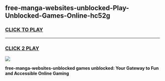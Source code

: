
## free-manga-websites-unblocked-Play-Unblocked-Games-Online-hc52g
<h3>
<a href="https://premium76.site?title=free-manga-websites-unblocked&ref=25A">CLICK TO PLAY</a></h3>
<hr>

<h3>
<a href="https://premium76.site?title=free-manga-websites-unblocked&ref=25A">CLICK 2 PLAY</a>
  
</h3>

<a href="https://premium76.site?title=free-manga-websites-unblocked&ref=25A"><img src="https://clearcache.store/games.png"></a>


**free-manga-websites-unblocked games unblocked: Your Gateway to Fun and Accessible Online Gaming**

